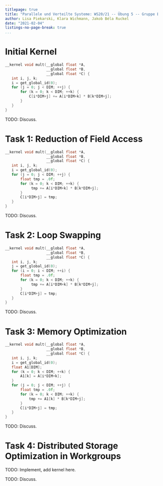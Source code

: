 ```yaml
---
titlepage: true
title: "Parallele und Verteilte Systeme: WS20/21 -- Übung 5 -- Gruppe B"
author: Lisa Piekarski, Klara Wichmann, Jakob Béla Ruckel
date: "2021-02-04"
listings-no-page-break: true
...
```


# Initial Kernel

```cpp
__kernel void mult(__global float *A,
                   __global float *B,
                   __global float *C) {
   int i, j, k;
   i = get_global_id(0);
   for (j = 0; j < DIM; ++j) {
       for (k = 0; k < DIM; ++k) {
           C[i*DIM+j] += A[i*DIM+k] * B[k*DIM+j];
       }
   }
}
```

TODO:  Discuss.


# Task 1: Reduction of Field Access

```cpp
__kernel void mult(__global float *A,
                   __global float *B,
                   __global float *C) {
   int i, j, k;
   i = get_global_id(0);
   for (j = 0; j < DIM; ++j) {
       float tmp = .0f;
       for (k = 0; k < DIM; ++k) {
            tmp += A[i*DIM+k] * B[k*DIM+j];
       }
       C[i*DIM+j] = tmp;
   }
}
```

TODO:  Discuss.


# Task 2: Loop Swapping

```cpp
__kernel void mult(__global float *A,
                   __global float *B,
                   __global float *C) {
   int i, j, k;
   j = get_global_id(0);
   for (i = 0; i < DIM; ++i) {
       float tmp = .0f;
       for (k = 0; k < DIM; ++k) {
            tmp += A[i*DIM+k] * B[k*DIM+j];
       }
       C[i*DIM+j] = tmp;
   }
}
```

TODO:  Discuss.


# Task 3: Memory Optimization

```cpp
__kernel void mult(__global float *A,
                   __global float *B,
                   __global float *C) {
   int i, j, k;
   i = get_global_id(0);
   float A1[DIM];
   for (k = 0; k < DIM; ++k) {
       A1[k] = A[i*DIM+k];
   }
   for (j = 0; j < DIM; ++j) {
       float tmp = .0f;
       for (k = 0; k < DIM; ++k) {
           tmp += A1[k] * B[k*DIM+j];
       }
       C[i*DIM+j] = tmp;
   }
}
```

TODO:  Discuss.


# Task 4: Distributed Storage Optimization in Workgroups

TODO:  Implement, add kernel here.

TODO:  Discuss.
